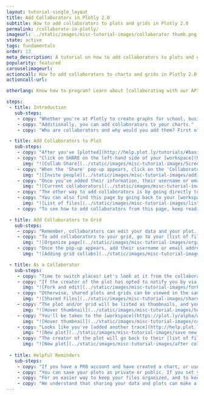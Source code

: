 ```yaml
---
layout: tutorial-single_layout
title: Add Collaborators in Plotly 2.0
subtitle: How to add collaborators to plots and grids in Plotly 2.0
permalink: /collaborate-in-plotly/
imageurl: ../static/images/misc-tutorial-images/collaborator thumb.png
state: active
tags: fundamentals
order: 13
meta_description: A tutorial on how to add collaborators to plots and grids in Plotly 2.0.
popularity: featured
carouselimageurl: 
actioncall: How to add collaborators to charts and grids in Plotly 2.0
actioncall-url: 

otherlang: Know how to program? Learn about [collaborating with our APIs](https://plot.ly/ipython-notebooks/collaboration/), including Python, R, and Matlab.

steps: 
 - title: Introduction
   sub-steps:
    - copy: "Whether you're at Plotly to create graphs for school, business, or for fun, you can [share and export](http://help.plot.ly/save-share-and-export-in-plotly/) these graphs so your colleagues and friends can see your work."
    - copy: "Additionally, you can add collaborators to your charts."
    - copy: "Who are collaborators and why would you add them? First of all, they're Plotly users, so they have to [sign up](http://help.plot.ly/how-to-sign-up-to-plotly/) if they don't already have an account. Collaborators are usually people you work with, and they can edit your plot as well as your data."

 - title: Add Collaborators to Plot
   sub-steps:
    - copy: "After you've [plotted](http://help.plot.ly/tutorials/#basic), [styled](http://help.plot.ly/style-your-plots/) and [saved](http://help.plot.ly/save-share-and-export-in-plotly/) your graph, you can start adding collaborators."
    - copy: "Click on SHARE on the left-hand side of your [workspace](https://plot.ly/alpha/workspace/)."
      img: "![Collab Share](../static/images/misc-tutorial-images/Screen Shot 2016-09-12 at 8.40.38 PM.png)"
    - copy: "When the 'Share' pop-up appears, click on the 'Collaborators' tab at the top. Enter their Plotly username or email address in the first field and click ADD. You also have the option of adding a message, but you need to select 'Notify via email'."
      img: "![Invite people](../static/images/misc-tutorial-images/adding collaborators.png)"
    - copy: "Once you've added their information, their username or email address will appear under 'Current Collaborators'. If ever you want to remove them as collaborators, click on the 'x' next to their name."
      img: "![Current collaborators](../static/images/misc-tutorial-images/Current Collabs.png)"
    - copy: "The other way to add collaborators is by going directly to your [list of files](https://plot.ly/organize/home) and bookmarking the page. This is where your saved plots and data are kept, so this is a good place to visit if you wish to share an older plot."
    - copy: "You can also find this page by going back to your [workspace](https://plot.ly/alpha/workspace/) and going to the SHARE tab, then clicking on 'Collaborators'. It's the blue 'list of files' hyperlink."
      img: "![List of files](../static/images/misc-tutorial-images/listoffiles.png)"
    - copy: "To see how to add collaborators from this page, keep reading!"  

 - title: Add Collaborators to Grid
   sub-steps:   
    - copy: "Remember, collaborators can edit your data and your plot. This means they can edit the grid and also change the [style](http://help.plot.ly/style-your-plots/) of your chart, add [annotations](http://help.plot.ly/how-to-add-annotations/) and/or [logos](http://help.plot.ly/logos/). In order for them to edit your entire plot, you must add the collaborator on both the plot and the associated data grid." 
    - copy: "To add collaborators to your grid, go to your [list of files](https://plot.ly/organize/home). Hover over your grid thumbnail, then click on the 'Share' icon. You can also share a plot this way!"
      img: "![Organize page](../static/images/misc-tutorial-images/organize page.png)"
    - copy: "Once the pop-up appears, add their username or email address and click ADD."
      img: "![Adding grid collabs](../static/images/misc-tutorial-images/collaborators to grid.png)"

 - title: As a Collaborator
   sub-steps:
    - copy: "Time to switch places! Let's look at it from the collaborator's side."
    - copy: "If the creator of the plot has opted to notify you by via email, you'll receive one, stating that they want to share a plot with you and wish to collaborate. You'll be given a link of where you can view the plot (called the 'Shareplot' page). You can click on 'Fork & Edit' to edit the plot."
      img: "![Fork and edit](../static/images/misc-tutorial-images/fork and edit.png)"
    - copy: "Otherwise, shared plots and grids can be viewed in the same ['Organize'](https://plot.ly/organize/home) page, then by clicking on 'Shared with me' on the left-hand side."
      img: "![Shared Files](../static/images/misc-tutorial-images/sharewithme.png)"
    - copy: "The plot and/or grid will be listed as thumbnails, and you'll have to hover over one and click on EDIT IN 2.0."
      img: "![Hover thumbnail](../static/images/misc-tutorial-images/hover-thumbnail.png)"
    - copy: "You'll be taken to the [workspace](https://plot.ly/alpha/workspace/) and as you can see, it looks exactly like it did when it was saved and shared. Now it's your turn to work on it!"
      img: "![Hover thumbnail](../static/images/misc-tutorial-images/collab on workspace.png)"
    - copy: "Looks like you've [added another trace](http://help.plot.ly/make-a-line-graph-or-scatter-plot/#step-3-create-a-chart) and [styled](http://help.plot.ly/style-your-plots/) the graph. It looks pretty cool, so now you're now ready to save! There's no need to rename the file."
      img: "![New plot](../static/images/misc-tutorial-images/save new plot.png)"
    - copy: "The creator of the plot will go back to their [list of files](https://plot.ly/organize/home) and see that the plot was updated."
      img: "![New plot](../static/images/misc-tutorial-images/after collab.png)"   
      
 - title: Helpful Reminders
   sub-steps:
    - copy: "If you have a PRO account and have created a chart, or used features that are only available with a PRO subscription, but are collaborating with someone who has a Community account, they won't be able to save the plot."
    - copy: "You can save your plots as private or public. If you set your plot as private, no one will be able to view it, only your collaborators will be able to view and edit your plot."
    - copy: "For an easier way to keep your files organized, and to keep track of your plots and their associated grids, we highly recommend that you name your plot and grid when you [save them](http://help.plot.ly/save-share-and-export-in-plotly/)."
    - copy: "We understand that sharing your data and plots can make a few people nervous. For more information on how sharing works, click [here](http://help.plot.ly/how-sharing-works-in-plotly/)."
---
```

